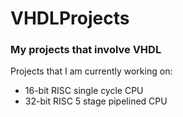 # VHDLProjects

### My projects that involve VHDL
Projects that I am currently working on:
- 16-bit RISC single cycle CPU
- 32-bit RISC 5 stage pipelined CPU
